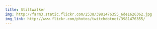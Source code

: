 ```yaml
---
title: Stiltwalker 
img: http://farm3.static.flickr.com/2538/3981476355_6de1626362.jpg 
img_link: http://www.flickr.com/photos/twitchdotnet/3981476355/ 
---
```

